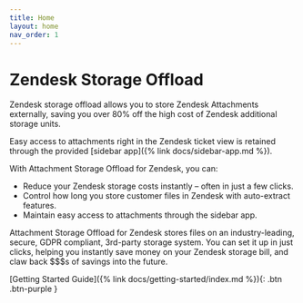 ```yaml
---
title: Home
layout: home
nav_order: 1
---
```


# Zendesk Storage Offload

Zendesk storage offload allows you to store Zendesk Attachments externally, saving you over 80% off the high cost of Zendesk additional storage units.

Easy access to attachments right in the Zendesk ticket view is retained through the provided [sidebar app]({% link docs/sidebar-app.md %}).



With Attachment Storage Offload for Zendesk, you can:
- Reduce your Zendesk storage costs instantly – often in just a few clicks.
- Control how long you store customer files in Zendesk with auto-extract features.
- Maintain easy access to attachments through the sidebar app.

Attachment Storage Offload for Zendesk stores files on an industry-leading, secure, GDPR compliant, 3rd-party storage system. You can set it up in just clicks, helping you instantly save money on your Zendesk storage bill, and claw back $$$s of savings into the future. 



[Getting Started Guide]({% link docs/getting-started/index.md %}){: .btn .btn-purple }
